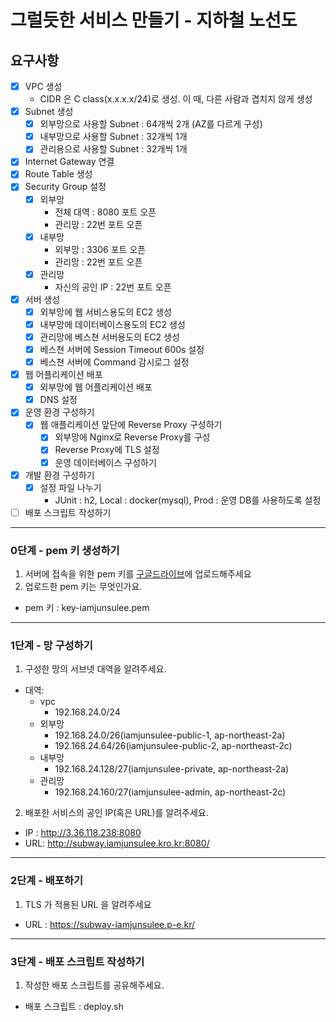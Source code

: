 # 그럴듯한 서비스 만들기 - 지하철 노선도
## 요구사항
- [x] VPC 생성  
    - CIDR 은 C class(x.x.x.x/24)로 생성. 이 때, 다른 사람과 겹치지 않게 생성
- [x] Subnet 생성  
    - [x] 외부망으로 사용할 Subnet : 64개씩 2개 (AZ를 다르게 구성)  
    - [x] 내부망으로 사용할 Subnet : 32개씩 1개  
    - [x] 관리용으로 사용할 Subnet : 32개씩 1개  
- [x] Internet Gateway 연결
- [x] Route Table 생성
- [x] Security Group 설정
    - [x] 외부망
        - 전체 대역 : 8080 포트 오픈
        - 관리망 : 22번 포트 오픈
    - [x] 내부망
        - 외부망 : 3306 포트 오픈
        - 관리망 : 22번 포트 오픈
    - [x] 관리망
        - 자신의 공인 IP : 22번 포트 오픈
- [x] 서버 생성
    - [x] 외부망에 웹 서비스용도의 EC2 생성
    - [x] 내부망에 데이터베이스용도의 EC2 생성
    - [x] 관리망에 베스쳔 서버용도의 EC2 생성
    - [x] 베스쳔 서버에 Session Timeout 600s 설정
    - [x] 베스쳔 서버에 Command 감시로그 설정
- [x] 웹 어플리케이션 배포
    - [x] 외부망에 웹 어플리케이션 배포
    - [x] DNS 설정
- [x] 운영 환경 구성하기
    - [x] 웹 애플리케이션 앞단에 Reverse Proxy 구성하기
        - [x] 외부망에 Nginx로 Reverse Proxy를 구성
        - [x] Reverse Proxy에 TLS 설정
        - [x] 운영 데이터베이스 구성하기
- [x] 개발 환경 구성하기
    - [x] 설정 파일 나누기
        - JUnit : h2, Local : docker(mysql), Prod : 운영 DB를 사용하도록 설정
- [ ] 배포 스크립트 작성하기 
---
### 0단계 - pem 키 생성하기
1. 서버에 접속을 위한 pem 키를 [구글드라이브](https://drive.google.com/drive/folders/1dZiCUwNeH1LMglp8dyTqqsL1b2yBnzd1?usp=sharing)에 업로드해주세요
2. 업로드한 pem 키는 무엇인가요.
- pem 키 : key-iamjunsulee.pem
---
### 1단계 - 망 구성하기
1. 구성한 망의 서브넷 대역을 알려주세요.
- 대역: 
    - vpc
        - 192.168.24.0/24
    - 외부망
        - 192.168.24.0/26(iamjunsulee-public-1, ap-northeast-2a)
        - 192.168.24.64/26(iamjunsulee-public-2, ap-northeast-2c)
    - 내부망
        - 192.168.24.128/27(iamjunsulee-private, ap-northeast-2a)
    - 관리망
        - 192.168.24.160/27(iamjunsulee-admin, ap-northeast-2c)
2. 배포한 서비스의 공인 IP(혹은 URL)를 알려주세요.
- IP : http://3.36.118.238:8080
- URL: http://subway.iamjunsulee.kro.kr:8080/
---
### 2단계 - 배포하기
1. TLS 가 적용된 URL 을 알려주세요
- URL : https://subway-iamjunsulee.p-e.kr/
---
### 3단계 - 배포 스크립트 작성하기
1. 작성한 배포 스크립트를 공유해주세요.
- 배포 스크립트 : deploy.sh


